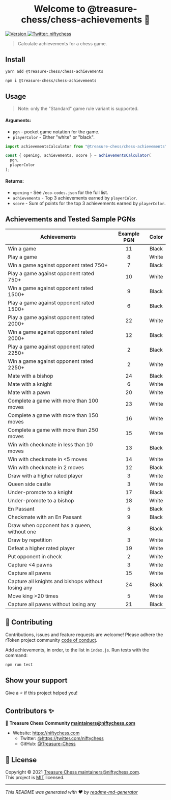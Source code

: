 <h1 align="center">Welcome to @treasure-chess/chess-achievements 👋</h1>
<p>
  <a href="https://www.npmjs.com/package/@treasure-chess/chess-achievements" target="_blank">
    <img alt="Version" src="https://img.shields.io/npm/v/@treasure-chess/chess-achievements.svg">
  </a>
  <a href="https://twitter.com/niftychess" target="_blank">
    <img alt="Twitter: niftychess" src="https://img.shields.io/twitter/follow/niftychess.svg?style=social" />
  </a>
</p>

> Calculate achievements for a chess game.

## Install

```sh
yarn add @treasure-chess/chess-achievements

npm i @treasure-chess/chess-achievements
```

## Usage

> Note: only the "Standard" game rule variant is supported.

#### Arguments:

- `pgn` - pocket game notation for the game.
- `playerColor` - Either "white" or "black".

```js
import achievementsCalculator from "@treasure-chess/chess-achievements";

const { opening, achievements, score } = achievementsCalculator(
  pgn,
  playerColor
);
```

#### Returns:

- `opening` - See `/eco-codes.json` for the full list.
- `achievements` - Top 3 achievements earned by `playerColor`.
- `score` - Sum of points for the top 3 achievements earned by `playerColor`.

## Achievements and Tested Sample PGNs

| Achievements                                       | Example PGN | Color |
| -------------------------------------------------- | :---------: | :---: |
| Win a game                                         |     11      | Black |
| Play a game                                        |      8      | White |
| Win a game against opponent rated 750+             |      7      | Black |
| Play a game against opponent rated 750+            |     10      | White |
| Win a game against opponent rated 1500+            |      9      | Black |
| Play a game against opponent rated 1500+           |      6      | Black |
| Play a game against opponent rated 2000+           |     22      | White |
| Win a game against opponent rated 2000+            |     12      | Black |
| Play a game against opponent rated 2250+           |      2      | Black |
| Win a game against opponent rated 2250+            |      2      | White |
| Mate with a bishop                                 |     24      | Black |
| Mate with a knight                                 |      6      | White |
| Mate with a pawn                                   |     20      | White |
| Complete a game with more than 100 moves           |     23      | White |
| Complete a game with more than 150 moves           |     16      | White |
| Complete a game with more than 250 moves           |     15      | White |
| Win with checkmate in less than 10 moves           |     13      | Black |
| Win with checkmate in <5 moves                     |     14      | White |
| Win with checkmate in 2 moves                      |     12      | Black |
| Draw with a higher rated player                    |      3      | White |
| Queen side castle                                  |      3      | White |
| Under-promote to a knight                          |     17      | Black |
| Under-promote to a bishop                          |     18      | White |
| En Passant                                         |      5      | Black |
| Checkmate with an En Passant                       |      9      | Black |
| Draw when opponent has a queen, without one        |      8      | Black |
| Draw by repetition                                 |      3      | White |
| Defeat a higher rated player                       |     19      | White |
| Put opponent in check                              |      2      | White |
| Capture <4 pawns                                   |      3      | White |
| Capture all pawns                                  |     15      | White |
| Capture all knights and bishops without losing any |     24      | Black |
| Move king >20 times                                |      5      | White |
| Capture all pawns without losing any               |     21      | Black |

## 🤝 Contributing

Contributions, issues and feature requests are welcome! Please adhere the rToken project community [code of conduct](https://github.com/rtoken-project/rtoken-monorepo/blob/master/code-of-conduct.md).

Add achievements, in order, to the list in `index.js`. Run tests with the command:

```sh
npm run test
```

## Show your support

Give a ⭐️ if this project helped you!

## Contributors ✨

👤 **Treasure Chess Community <maintainers@niftychess.com>**

- Website: https://niftychess.com
  - Twitter: [@https:\/\/twitter.com\/niftychess](https://twitter.com/https://twitter.com/niftychess)
  - GitHub: [@Treasure-Chess](https://github.com/Treasure-Chess)

## 📝 License

Copyright © 2021 [Treasure Chess <maintainers@niftychess.com>](https://github.com/Treasure-Chess).<br />
This project is [MIT](https://github.com/Treasure-Chess/chess-achievements/blob/master/LICENSE) licensed.

---

_This README was generated with ❤️ by [readme-md-generator](https://github.com/kefranabg/readme-md-generator)_
